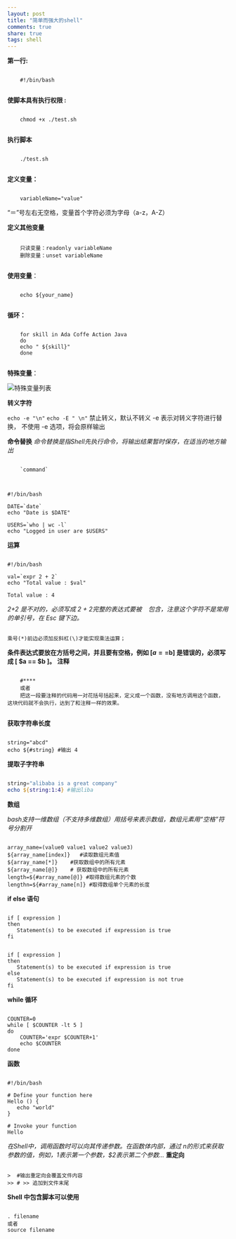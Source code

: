 ```yaml
---
layout: post
title: "简单而强大的shell" 
comments: true
share: true
tags: shell
---
```


**第一行:**

```

    #!/bin/bash
    
```

**使脚本具有执行权限 :**

```

    chmod +x ./test.sh
    
```

**执行脚本**

```

    ./test.sh
    
```

**定义变量：**

```

    variableName="value"

```

“＝”号左右无空格，变量首个字符必须为字母（a-z，A-Z）

**定义其他变量**

```

    只读变量：readonly variableName
    删除变量：unset variableName
    
```

**使用变量**：

```

    echo ${your_name}
    
```

**循环：**

``` 

    for skill in Ada Coffe Action Java 
    do
    echo " ${skill}"
    done
    
```

**特殊变量**：

![特殊变量列表][1]

**转义字符**

`echo -e "\n"`
`echo -E " \n"` 禁止转义，默认不转义
-e 表示对转义字符进行替换， 不使用 -e 选项，将会原样输出

**命令替换**
*命令替换是指Shell先执行命令，将输出结果暂时保存，在适当的地方输出*

```

    `command`
    
```

```

#!/bin/bash

DATE=`date`
echo "Date is $DATE"

USERS=`who | wc -l`
echo "Logged in user are $USERS"

```
**运算**

```

#!/bin/bash

val=`expr 2 + 2`
echo "Total value : $val"

Total value : 4

```
*2+2 是不对的，必须写成 2 + 2完整的表达式要被 ` ` 包含，注意这个字符不是常用的单引号，在 Esc 键下边。*

```

乘号(*)前边必须加反斜杠(\)才能实现乘法运算；

```

**条件表达式要放在方括号之间，并且要有空格，例如 [$a==$b] 是错误的，必须写成 [ $a == $b ]。**
**注释**

``` javascript?linenums

    #****
    或者
    把这一段要注释的代码用一对花括号括起来，定义成一个函数，没有地方调用这个函数，这块代码就不会执行，达到了和注释一样的效果。
    
```

**获取字符串长度**

```javascript?linenums

string="abcd"
echo ${#string} #输出 4

```

**提取子字符串**

```powershell

string="alibaba is a great company"
echo ${string:1:4} #输出liba

```

**数组**

*bash支持一维数组（不支持多维数组）用括号来表示数组，数组元素用“空格”符号分割开*

```

array_name=(value0 value1 value2 value3)
${array_name[index]}   #读取数组元素值
${array_name[*]}    #获取数组中的所有元素
${array_name[@]}    # 获取数组中的所有元素
length=${#array_name[@]} #取得数组元素的个数
lengthn=${#array_name[n]} #取得数组单个元素的长度

```
**if else 语句**

```

if [ expression ]
then
   Statement(s) to be executed if expression is true
fi

```

```

if [ expression ]
then
   Statement(s) to be executed if expression is true
else
   Statement(s) to be executed if expression is not true
fi

```

**while 循环**

```

COUNTER=0
while [ $COUNTER -lt 5 ]
do
    COUNTER='expr $COUNTER+1'
    echo $COUNTER
done

```

**函数**

```

#!/bin/bash

# Define your function here
Hello () {
   echo "world"
}

# Invoke your function
Hello

```

*在Shell中，调用函数时可以向其传递参数。在函数体内部，通过 $n 的形式来获取参数的值，例如，$1表示第一个参数，$2表示第二个参数...*
**重定向**

```

>  #输出重定向会覆盖文件内容
>> # >> 追加到文件末尾

```

**Shell 中包含脚本可以使用**

```

. filename
或者
source filename

```

  [1]: ./images/%E5%B1%8F%E5%B9%95%E5%BF%AB%E7%85%A7%202015-06-19%20%E4%B8%8A%E5%8D%8811.45.33.png "屏幕快照 2015-06-19 上午11.45.33.png"
